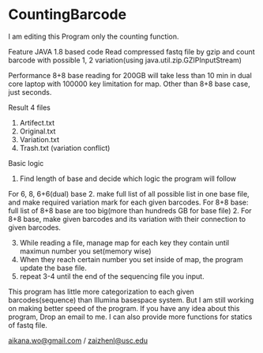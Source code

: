 # CountingBarcode
I am editing this Program only the counting function.

Feature
JAVA 1.8 based code
Read compressed fastq file by gzip and count barcode with possible 1, 2 variation(using java.util.zip.GZIPInputStream)

Performance
8+8 base reading for 200GB will take less than 10 min in dual core laptop with 100000 key limitation for map.
Other than 8+8 base case, just seconds.

Result 4 files
1. Artifect.txt
2. Original.txt
3. Variation.txt
4. Trash.txt (variation conflict)

Basic logic
1. Find length of base and decide which logic the program will follow

For 6, 8, 6+6(dual) base
2. make full list of all possible list in one base file, and make required variation mark for each given barcodes.
For 8+8 base: full list of 8+8 base are too big(more than hundreds GB for base file)
2. For 8+8 base, make given barcodes and its variation with their connection to given barcodes.

3. While reading a file, manage map for each key they contain until maximun number you set(memory wise)
4. When they reach certain number you set inside of map, the program update the base file.
5. repeat 3-4 until the end of the sequencing file you input.

This program has little more categorization to each given barcodes(sequence) than Illumina basespace system.
But I am still working on making better speed of the program. If you have any idea about this program, Drop an email to me.
I can also provide more functions for statics of fastq file.

aikana.wo@gmail.com / zaizhenl@usc.edu

